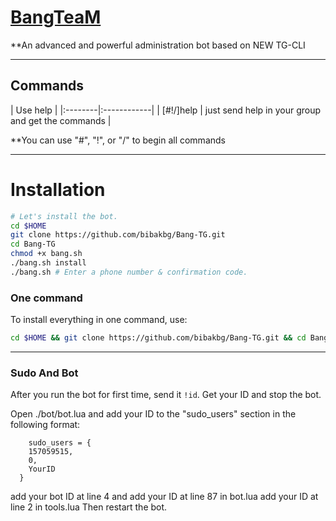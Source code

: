 # [BangTeaM](https://telegram.me/bang_team)

**An advanced and powerful administration bot based on NEW TG-CLI


* * *

## Commands

| Use help |
|:--------|:------------|
| [#!/]help | just send help in your group and get the commands |

**You can use "#", "!", or "/" to begin all commands

* * *

# Installation

```sh
# Let's install the bot.
cd $HOME
git clone https://github.com/bibakbg/Bang-TG.git
cd Bang-TG
chmod +x bang.sh
./bang.sh install
./bang.sh # Enter a phone number & confirmation code.
```
### One command
To install everything in one command, use:
```sh
cd $HOME && git clone https://github.com/bibakbg/Bang-TG.git && cd Bang-TG && chmod +x bang.sh && ./bang.sh install && ./bang.sh
```

* * *

### Sudo And Bot
After you run the bot for first time, send it `!id`. Get your ID and stop the bot.

Open ./bot/bot.lua and add your ID to the "sudo_users" section in the following format:
```
    sudo_users = {
    157059515,
    0,
    YourID
  }
```
add your bot ID at line 4 and add your ID at line 87 in bot.lua
add your ID at line 2 in tools.lua
Then restart the bot.


